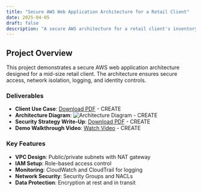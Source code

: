 ```yaml
---
title: "Secure AWS Web Application Architecture for a Retail Client"
date: 2025-04-05
draft: false
description: "A secure AWS architecture for a retail client's inventory management app."
---
```


## Project Overview
This project demonstrates a secure AWS web application architecture designed for a mid-size retail client. The architecture ensures secure access, network isolation, logging, and identity controls.

### Deliverables
- **Client Use Case**: [Download PDF](client-use-case.pdf) - CREATE
- **Architecture Diagram**: ![Architecture Diagram](architecture-diagram.png) - CREATE
- **Security Strategy Write-Up**: [Download PDF](security-strategy.pdf) - CREATE
- **Demo Walkthrough Video**: [Watch Video](demo-walkthrough.mp4) - CREATE

### Key Features
- **VPC Design**: Public/private subnets with NAT gateway
- **IAM Setup**: Role-based access control
- **Monitoring**: CloudWatch and CloudTrail for logging
- **Network Security**: Security Groups and NACLs
- **Data Protection**: Encryption at rest and in transit